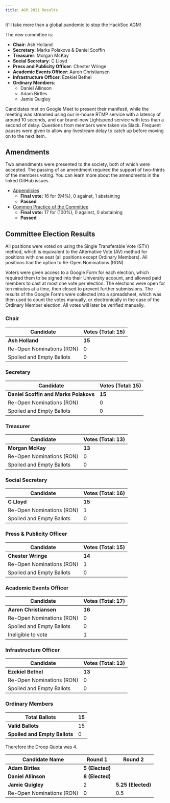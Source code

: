 ```yaml
---
title: AGM 2021 Results
---
```


It'll take more than a global pandemic to stop the HackSoc AGM!

The new committee is:

 - **Chair**: Ash Holland
 - **Secretary**: Marks Polakovs & Daniel Scoffin
 - **Treasurer**: Morgan McKay
 - **Social Secretary**: C Lloyd
 - **Press and Publicity Officer**: Chester Wringe
 - **Academic Events Officer**: Aaron Christiansen
 - **Infrastructure Officer**: Ezekiel Bethel
 - **Ordinary Members**:
   - Daniel Allinson
   - Adam Birtles
   - Jamie Quigley

Candidates met on Google Meet to present their manifesti, while the meeting was streamed using our in-house RTMP service with a latency of around 10 seconds, and our brand-new Lightspeed service with less than a second of delay. Questions from members were taken via Slack. Frequent pauses were given to allow any livestream delay to catch up before moving on to the next item.

## Amendments

Two amendments were presented to the society, both of which were accepted. The passing of an amendment required the support of two-thirds of the members voting. You can learn more about the amendments in the linked GitHub issues.

 - [Appendicies](https://github.com/HackSoc/constitution/pull/8)
   - **Final vote:** 16 for (94%), 0 against, 1 abstaining
   - **Passed**
 - [Common Practice of the Committee](https://github.com/HackSoc/constitution/pull/11)
   - **Final vote:** 17 for (100%), 0 against, 0 abstaining
   - **Passed**

## Committee Election Results

All positions were voted on using the Single Transferable Vote (STV) method, which is equivalent to the Alternative Vote (AV) method for positions with one seat (all positions except Ordinary Members). All positions had the option to Re-Open Nominations (RON).  

Voters were given access to a Google Form for each election, which required them to be signed into their University account, and allowed paid members to cast at most one vote per election. The elections were open for ten minutes at a time, then closed to prevent further submissions. The results of the Google Forms were collected into a spreadsheet, which was then used to count the votes manually, or electronically in the case of the Ordinary Member election. All votes will later be verified manually. 

### Chair

| Candidate                 | Votes (Total: 15) |
|---------------------------|-------------------|
| **Ash Holland**           | **15**            |
| Re-Open Nominations (RON) | 0                 |
| Spoiled and Empty Ballots | 0                 |

### Secretary

| Candidate                             | Votes (Total: 15) |
|---------------------------------------|-------------------|
| **Daniel Scoffin and Marks Polakovs** | **15**            |
| Re-Open Nominations (RON)             | 0                 |
| Spoiled and Empty Ballots             | 0                 |
 
### Treasurer

| Candidate                 | Votes (Total: 13) |
|---------------------------|-------------------|
| **Morgan McKay**          | **13**            |
| Re-Open Nominations (RON) | 0                 |
| Spoiled and Empty Ballots | 0                 |

### Social Secretary

| Candidate                 | Votes (Total: 16) |
|---------------------------|-------------------|
| **C Lloyd**               | **15**            |
| Re-Open Nominations (RON) | 1                 |
| Spoiled and Empty Ballots | 0                 |

### Press & Publicity Officer

| Candidate                 | Votes (Total: 15) |
|---------------------------|-------------------|
| **Chester Wringe**        | **14**            |
| Re-Open Nominations (RON) | 1                 |
| Spoiled and Empty Ballots | 0                 |

### Academic Events Officer

| Candidate                 | Votes (Total: 17) |
|---------------------------|-------------------|
| **Aaron Christiansen**    | **16**            |
| Re-Open Nominations (RON) | 0                 |
| Spoiled and Empty Ballots | 0                 |
| Ineligible to vote        | 1                 |

### Infrastructure Officer

| Candidate                 | Votes (Total: 13) |
|---------------------------|-------------------|
| **Ezekiel Bethel**        | **13**            |
| Re-Open Nominations (RON) | 0                 |
| Spoiled and Empty Ballots | 0                 |

### Ordinary Members

| Total Ballots                 | 15 |
|-------------------------------|----|
| **Valid Ballots**             | 15 |
| **Spoiled and Empty Ballots** | 0  |

Therefore the Droop Quota was 4.

| **Candidate Name**        | **Round 1**     | **Round 2**        |
|---------------------------|-----------------|--------------------|
| **Adam Birtles**          | **5 (Elected)** |                    |
| **Daniel Allinson**       | **8 (Elected)** |                    |
| **Jamie Quigley**         | 2               | **5.25 (Elected)** |
| Re-Open Nominations (RON) | 0               | 0.5                |